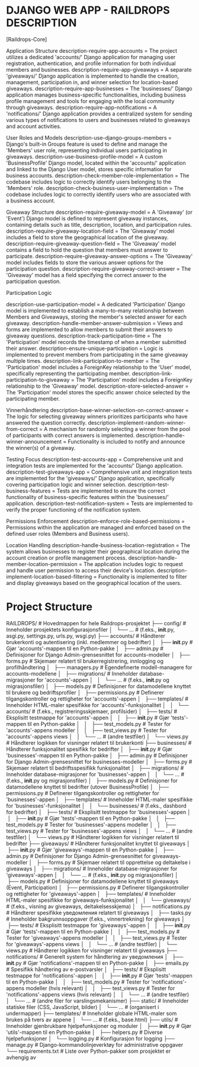 # DJANGO WEB APP - RAILDROPS DESCRIPTION
[Raildrops-Core]

Application Structure
description-require-app-accounts = The project utilizes a dedicated 'accounts/' Django application for managing user registration, authentication, and profile information for both individual members and businesses.
description-require-app-giveaways = A separate 'giveaways/' Django application is implemented to handle the creation, management, participation in, and winner selection for location-based giveaways.
description-require-app-businesses = The 'businesses/' Django application manages business-specific functionalities, including business profile management and tools for engaging with the local community through giveaways.
description-require-app-notifications = A 'notifications/' Django application provides a centralized system for sending various types of notifications to users and businesses related to giveaways and account activities.

User Roles and Models
description-use-django-groups-members = Django's built-in Groups feature is used to define and manage the 'Members' user role, representing individual users participating in giveaways.
description-use-business-profile-model = A custom 'BusinessProfile' Django model, located within the 'accounts/' application and linked to the Django User model, stores specific information for business accounts.
description-check-member-role-implementation = The codebase includes logic to correctly identify users belonging to the 'Members' role.
description-check-business-user-implementation = The codebase includes logic to correctly identify users who are associated with a business account.

Giveaway Structure
description-require-giveaway-model = A 'Giveaway' (or 'Event') Django model is defined to represent giveaway instances, containing details such as title, description, location, and participation rules.
description-require-giveaway-location-field = The 'Giveaway' model includes a field to store the geographical location of the giveaway.
description-require-giveaway-question-field = The 'Giveaway' model contains a field to hold the question that members must answer to participate.
description-require-giveaway-answer-options = The 'Giveaway' model includes fields to store the various answer options for the participation question.
description-require-giveaway-correct-answer = The 'Giveaway' model has a field specifying the correct answer to the participation question.

Participation Logic

description-use-participation-model = A dedicated 'Participation' Django model is implemented to establish a many-to-many relationship between Members and Giveaways, storing the member's selected answer for each giveaway.
description-handle-member-answer-submission = Views and forms are implemented to allow members to submit their answers to giveaway questions.
description-track-participation-time = The 'Participation' model records the timestamp of when a member submitted their answer.
description-ensure-unique-participation = Logic is implemented to prevent members from participating in the same giveaway multiple times.
description-link-participation-to-member = The 'Participation' model includes a ForeignKey relationship to the 'User' model, specifically representing the participating member.
description-link-participation-to-giveaway = The 'Participation' model includes a ForeignKey relationship to the 'Giveaway' model.
description-store-selected-answer = The 'Participation' model stores the specific answer choice selected by the participating member.

Vinnerhåndtering
description-base-winner-selection-on-correct-answer = The logic for selecting giveaway winners prioritizes participants who have answered the question correctly.
description-implement-random-winner-from-correct = A mechanism for randomly selecting a winner from the pool of participants with correct answers is implemented.
description-handle-winner-announcement = Functionality is included to notify and announce the winner(s) of a giveaway.

Testing Focus
description-test-accounts-app = Comprehensive unit and integration tests are implemented for the 'accounts/' Django application.
description-test-giveaways-app = Comprehensive unit and integration tests are implemented for the 'giveaways/' Django application, specifically covering participation logic and winner selection.
description-test-business-features = Tests are implemented to ensure the correct functionality of business-specific features within the 'businesses/' application.
description-test-notification-system = Tests are implemented to verify the proper functioning of the notification system.

Permissions Enforcement
description-enforce-role-based-permissions = Permissions within the application are managed and enforced based on the defined user roles (Members and Business users).

Location Handling
description-handle-business-location-registration = The system allows businesses to register their geographical location during the account creation or profile management process.
description-handle-member-location-permission = The application includes logic to request and handle user permission to access their device's location.
description-implement-location-based-filtering = Functionality is implemented to filter and display giveaways based on the geographical location of the users.

# Project Structure
RAILDROPS/                             # Hovedmappen for hele Raildrops-prosjektet
├── config/                           # Inneholder prosjektets konfigurasjonsfiler
│   └── ...                         # (f.eks., __init__.py, asgi.py, settings.py, urls.py, wsgi.py)
├── accounts/                         # Håndterer brukerkonti og autentisering (inkl. medlemmer og bedrifter)
│   ├── __init__.py                 # Gjør 'accounts'-mappen til en Python-pakke
│   ├── admin.py                    # Definisjoner for Django Admin-grensesnittet for accounts-modeller
│   ├── forms.py                    # Skjemaer relatert til brukerregistrering, innlogging og profilhåndtering
│   ├── managers.py                 # Egendefinerte modell-managere for accounts-modellene
│   ├── migrations/                 # Inneholder database-migrasjoner for 'accounts'-appen
│   │   └── ...                     # (f.eks., __init__.py og migrasjonsfiler)
│   ├── models.py                   # Definisjoner for datamodellene knyttet til brukere og bedriftsprofiler
│   ├── permissions.py              # Definerer tilgangskontroller og rettigheter for 'accounts'-appen
│   ├── templates/                 # Inneholder HTML-maler spesifikke for 'accounts'-funksjonalitet
│   │   └── accounts/             # (f.eks., registreringsskjemaer, profilsider)
│   ├── tests/                      # Eksplisitt testmappe for 'accounts'-appen
│   │   ├── __init__.py             # Gjør 'tests'-mappen til en Python-pakke
│   │   ├── test_models.py          # Tester for 'accounts'-appens modeller
│   │   ├── test_views.py           # Tester for 'accounts'-appens views
│   │   └── ...                     # (andre testfiler)
│   └── views.py                    # Håndterer logikken for visninger relatert til brukerkonti
├── businesses/                       # Håndterer funksjonalitet spesifikk for bedrifter
│   ├── __init__.py                 # Gjør 'businesses'-mappen til en Python-pakke
│   ├── admin.py                    # Definisjoner for Django Admin-grensesnittet for businesses-modeller
│   ├── forms.py                    # Skjemaer relatert til bedriftsspesifikk funksjonalitet
│   ├── migrations/                 # Inneholder database-migrasjoner for 'businesses'-appen
│   │   └── ...                     # (f.eks., __init__.py og migrasjonsfiler)
│   ├── models.py                   # Definisjoner for datamodellene knyttet til bedrifter (utover BusinessProfile)
│   ├── permissions.py              # Definerer tilgangskontroller og rettigheter for 'businesses'-appen
│   ├── templates/                 # Inneholder HTML-maler spesifikke for 'businesses'-funksjonalitet
│   │   └── businesses/           # (f.eks., dashbord for bedrifter)
│   ├── tests/                      # Eksplisitt testmappe for 'businesses'-appen
│   │   ├── __init__.py             # Gjør 'tests'-mappen til en Python-pakke
│   │   ├── test_models.py          # Tester for 'businesses'-appens modeller
│   │   ├── test_views.py           # Tester for 'businesses'-appens views
│   │   └── ...                     # (andre testfiler)
│   └── views.py                    # Håndterer logikken for visninger relatert til bedrifter
├── giveaways/                        # Håndterer funksjonalitet knyttet til giveaways
│   ├── __init__.py                 # Gjør 'giveaways'-mappen til en Python-pakke
│   ├── admin.py                    # Definisjoner for Django Admin-grensesnittet for giveaways-modeller
│   ├── forms.py                    # Skjemaer relatert til opprettelse og deltakelse i giveaways
│   ├── migrations/                 # Inneholder database-migrasjoner for 'giveaways'-appen
│   │   └── ...                     # (f.eks., __init__.py og migrasjonsfiler)
│   ├── models.py                   # Definisjoner for datamodellene knyttet til giveaways (Event, Participation)
│   ├── permissions.py              # Definerer tilgangskontroller og rettigheter for 'giveaways'-appen
│   ├── templates/                 # Inneholder HTML-maler spesifikke for giveaways-funksjonalitet
│   │   └── giveaways/            # (f.eks., visning av giveaways, deltakelsesskjema)
│   ├── notifications.py           # Håndterer spesifikke уведомления relatert til giveaways
│   ├── tasks.py                    # Inneholder bakgrunnsoppgaver (f.eks., vinnertrekning) for giveaways
│   ├── tests/                      # Eksplisitt testmappe for 'giveaways'-appen
│   │   ├── __init__.py             # Gjør 'tests'-mappen til en Python-pakke
│   │   ├── test_models.py          # Tester for 'giveaways'-appens modeller
│   │   ├── test_views.py           # Tester for 'giveaways'-appens views
│   │   └── ...                     # (andre testfiler)
│   └── views.py                    # Håndterer logikken for visninger relatert til giveaways
├── notifications/                   # Generelt system for håndtering av уведомления
│   ├── __init__.py                 # Gjør 'notifications'-mappen til en Python-pakke
│   ├── emails.py                   # Spesifikk håndtering av e-postvarsler
│   ├── tests/                      # Eksplisitt testmappe for 'notifications'-appen
│   │   ├── __init__.py             # Gjør 'tests'-mappen til en Python-pakke
│   │   ├── test_models.py          # Tester for 'notifications'-appens modeller (hvis relevant)
│   │   ├── test_views.py           # Tester for 'notifications'-appens views (hvis relevant)
│   │   └── ...                     # (andre testfiler)
│   └── ...                         # (andre filer for varslingsmekanismer)
├── static/                         # Inneholder statiske filer (CSS, JavaScript, bilder)
│   └── ...                         # (organisert i undermapper)
├── templates/                      # Inneholder globale HTML-maler som brukes på tvers av appene
│   └── ...                         # (f.eks., base.html)
├── utils/                            # Inneholder gjenbrukbare hjelpefunksjoner og moduler
│   ├── __init__.py                 # Gjør 'utils'-mappen til en Python-pakke
│   ├── helpers.py                  # Diverse hjelpefunksjoner
│   └── logging.py                  # Konfigurasjon for logging
├── manage.py                       # Django-kommandolinjeverktøy for administrative oppgaver
└── requirements.txt                # Liste over Python-pakker som prosjektet er avhengig av